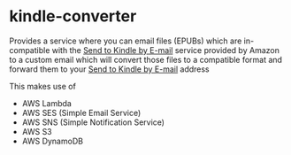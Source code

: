 # kindle-converter
Provides a service where you can email files (EPUBs) which are in-compatible with the [
Send to Kindle by E-mail](https://www.amazon.com/gp/sendtokindle/email) service provided by Amazon to a custom email which will convert those files to a compatible format and forward them to your [
Send to Kindle by E-mail](https://www.amazon.com/gp/sendtokindle/email) address

This makes use of 
- AWS Lambda
- AWS SES (Simple Email Service)
- AWS SNS (Simple Notification Service)
- AWS S3
- AWS DynamoDB